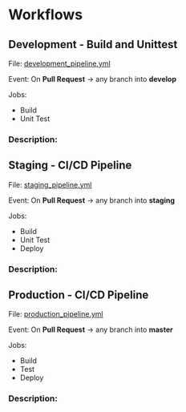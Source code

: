 # Workflows

## Development - Build and Unittest

File: [development_pipeline.yml](development_pipeline.yml)

Event: On **Pull Request** → any branch into **develop**

Jobs:
- Build
- Unit Test 

### Description:

## Staging - CI/CD Pipeline

File: [staging_pipeline.yml](staging_pipeline.yml)

Event: On **Pull Request** → any branch into **staging**

Jobs:
- Build
- Unit Test
- Deploy

### Description:

## Production - CI/CD Pipeline

File: [production_pipeline.yml](production_pipeline.yml)

Event: On **Pull Request** → any branch into **master**

Jobs:
- Build
- Test 
- Deploy

### Description: